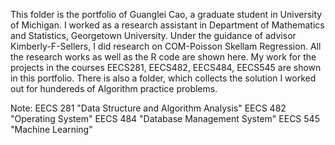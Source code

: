 This folder is the portfolio of Guanglei Cao, a graduate student in University of Michigan.
I worked as a research assistant in Department of Mathematics and Statistics, Georgetown University. Under the guidance of advisor Kimberly-F-Sellers, I did research on COM-Poisson Skellam Regression. All the research works as well as the R code are shown here.
My work for the projects in the courses EECS281, EECS482, EECS484, EECS545 are shown in this portfolio.
There is also a folder, which collects the solution I worked out for hundereds of Algorithm practice problems.

Note:
EECS 281 "Data Structure and Algorithm Analysis"
EECS 482 "Operating System"
EECS 484 "Database Management System"
EECS 545 "Machine Learning"

